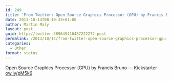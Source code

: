 ```yaml
---
id: 249
title: 'From Twitter: Open Source Graphics Processor (GPU) by Francis Br&#8230;'
date: 2013-10-14T08:10:33+01:00
author: Martin Maly
layout: post
guid: http://twitter-389649410487222272-post
permalink: /2013/10/14/from-twitter-open-source-graphics-processor-gpu-by-francis-br/
categories:
  - Other
format: status
---
```

Open Source Graphics Processor (GPU) by Francis Bruno — Kickstarter [ow.ly/pM5k6](http://ow.ly/pM5k6)